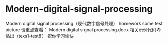 # Modern-digital-signal-processing
Modern digital signal processing（现代数字信号处理）
homework 
some test picture
请重点查看：
Modern digital signal processing.docx
相关示例代码均贴出（texs1-test8）
祝你学习愉快
